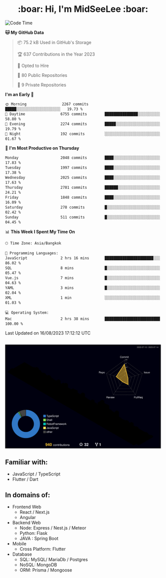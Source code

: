 <h1 align="center"> :boar: Hi, I'm MidSeeLee :boar:</h1>
 
<!--START_SECTION:waka-->
![Code Time](http://img.shields.io/badge/Code%20Time-805%20hrs%2054%20mins-blue)

**🐱 My GitHub Data** 

> 📦 75.2 kB Used in GitHub's Storage 
 > 
> 🏆 637 Contributions in the Year 2023
 > 
> 💼 Opted to Hire
 > 
> 📜 80 Public Repositories 
 > 
> 🔑 9 Private Repositories 
 > 
**I'm an Early 🐤** 

```text
🌞 Morning                2267 commits        █████░░░░░░░░░░░░░░░░░░░░   19.73 % 
🌆 Daytime                6755 commits        ███████████████░░░░░░░░░░   58.80 % 
🌃 Evening                2274 commits        █████░░░░░░░░░░░░░░░░░░░░   19.79 % 
🌙 Night                  192 commits         ░░░░░░░░░░░░░░░░░░░░░░░░░   01.67 % 
```
📅 **I'm Most Productive on Thursday** 

```text
Monday                   2048 commits        ████░░░░░░░░░░░░░░░░░░░░░   17.83 % 
Tuesday                  1997 commits        ████░░░░░░░░░░░░░░░░░░░░░   17.38 % 
Wednesday                2025 commits        ████░░░░░░░░░░░░░░░░░░░░░   17.63 % 
Thursday                 2781 commits        ██████░░░░░░░░░░░░░░░░░░░   24.21 % 
Friday                   1848 commits        ████░░░░░░░░░░░░░░░░░░░░░   16.09 % 
Saturday                 278 commits         █░░░░░░░░░░░░░░░░░░░░░░░░   02.42 % 
Sunday                   511 commits         █░░░░░░░░░░░░░░░░░░░░░░░░   04.45 % 
```


📊 **This Week I Spent My Time On** 

```text
🕑︎ Time Zone: Asia/Bangkok

💬 Programming Languages: 
JavaScript               2 hrs 16 mins       ██████████████████████░░░   86.02 % 
SQL                      8 mins              █░░░░░░░░░░░░░░░░░░░░░░░░   05.47 % 
Vue.js                   7 mins              █░░░░░░░░░░░░░░░░░░░░░░░░   04.63 % 
YAML                     3 mins              █░░░░░░░░░░░░░░░░░░░░░░░░   02.04 % 
XML                      1 min               ░░░░░░░░░░░░░░░░░░░░░░░░░   01.03 % 

💻 Operating System: 
Mac                      2 hrs 38 mins       █████████████████████████   100.00 % 
```


 Last Updated on 16/08/2023 17:12:12 UTC
<!--END_SECTION:waka-->

##

![](./profile-3d-contrib/profile-night-rainbow.svg)

## Familiar with:
- JavaScript / TypeScript
- Flutter / Dart

## In domains of:
- Frontend Web
  - React / Next.js
  - Angular
- Backend Web
  - Node: Express / Nest.js / Meteor
  - Python: Flask
  - JAVA : Spring Boot
- Mobile
  - Cross Platform: Flutter
- Database
  - SQL: MySQL/ MariaDb / Postgres
  - NoSQL: MongoDB
  - ORM: Prisma / Mongoose
